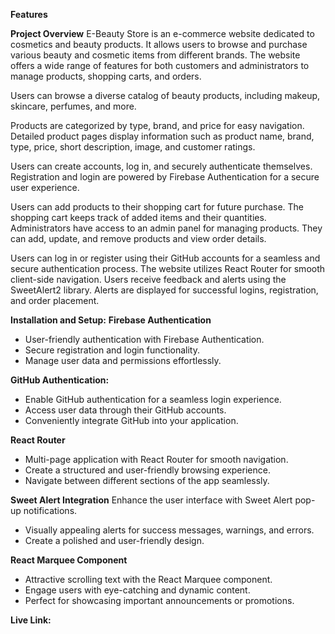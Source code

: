 **Features**

**Project Overview**
E-Beauty Store is an e-commerce website dedicated to cosmetics and beauty products. It allows users to browse and purchase various beauty and cosmetic items from different brands. The website offers a wide range of features for both customers and administrators to manage products, shopping carts, and orders.

Users can browse a diverse catalog of beauty products, including makeup, skincare, perfumes, and more.

Products are categorized by type, brand, and price for easy navigation.
Detailed product pages display information such as product name, brand, type, price, short description, image, and customer ratings.

Users can create accounts, log in, and securely authenticate themselves.
Registration and login are powered by Firebase Authentication for a secure user experience.

Users can add products to their shopping cart for future purchase.
The shopping cart keeps track of added items and their quantities.
Administrators have access to an admin panel for managing products.
They can add, update, and remove products and view order details.

Users can log in or register using their GitHub accounts for a seamless and secure authentication process.
The website utilizes React Router for smooth client-side navigation.
Users receive feedback and alerts using the SweetAlert2 library.
Alerts are displayed for successful logins, registration, and order placement.

**Installation and Setup:**
**Firebase Authentication**
* User-friendly authentication with Firebase Authentication.
* Secure registration and login functionality.
* Manage user data and permissions effortlessly.

**GitHub Authentication:**
* Enable GitHub authentication for a seamless login experience.
* Access user data through their GitHub accounts.
* Conveniently integrate GitHub into your application.

**React Router**
* Multi-page application with React Router for smooth navigation.
* Create a structured and user-friendly browsing experience.
* Navigate between different sections of the app seamlessly.

**Sweet Alert Integration**
 Enhance the user interface with Sweet Alert pop-up notifications.
* Visually appealing alerts for success messages, warnings, and errors.
* Create a polished and user-friendly design.

**React Marquee Component**
* Attractive scrolling text with the React Marquee component.
* Engage users with eye-catching and dynamic content.
* Perfect for showcasing important announcements or promotions.





**Live Link:**


